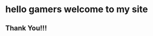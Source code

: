 <html>
  <body>
  <h1>hello gamers welcome to my site</h1>
  <h2> Thank You!!!</h2>
  </body>
  </html>
